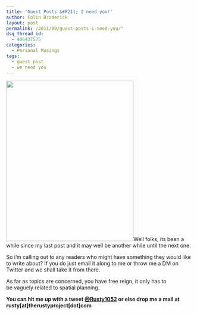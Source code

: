 ```yaml
---
title: 'Guest Posts &#8211; I need you!'
author: Colin Broderick
layout: post
permalink: /2011/09/guest-posts-i-need-you/"
dsq_thread_id:
  - 406437575
categories:
  - Personal Musings
tags:
  - guest post
  - we need you
---
```

[<img class="alignleft size-large wp-image-1571" title="We Need you!" src="{{site.baseurl}}/wp-content/uploads/2011/09/dyn001_original_1219_1530_pjpeg_2617325_a13076b9cbe3d51e9b556a311c137959-815x1024.jpg" alt="" width="342" height="430" />][1]Well folks, its been a while since my last post and it may well be another while until the next one.

So i&#8217;m calling out to any readers who might have something they would like to write about? If you do just email it along to me or throw me a DM on Twitter and we shall take it from there.

As far as topics are concerned, you have free reign, it only has to be vaguely related to spatial planning.

**You can hit me up with a tweet <a title="Follow me on Twitter" href="http://twitter.com/#!/rusty1052" target="_blank">@Rusty1052</a> or else drop me a mail at rusty[at]therustyproject[dot]com**



 [1]: {{site.baseurl}}/wp-content/uploads/2011/09/dyn001_original_1219_1530_pjpeg_2617325_a13076b9cbe3d51e9b556a311c137959.jpg